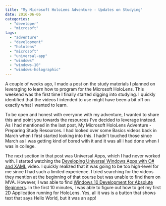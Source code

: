 ```yaml
---
title: "My Microsoft HoloLens Adventure - Updates on Studying"
date: 2016-06-06
categories: 
  - "developer"
  - "microsoft"
tags: 
  - "adventure"
  - "development"
  - "hololens"
  - "microsoft"
  - "universal-app"
  - "windows"
  - "windows-10"
  - "windows-holographic"
---
```


A couple of weeks ago, I made a post on the study materials I planned on leveraging to learn how to program for the Microsoft HoloLens. This weekend was the first time I finally started digging into studying. I quickly identified that the videos I intended to use might have been a bit off on exactly what I wanted to learn.

To be open and honest with everyone with my adventure, I wanted to share this and point you towards the resources I've decided to leverage instead. As I had mentioned in the last post, My Microsoft HoloLens Adventure - Preparing Study Resources. I had looked over some Basics videos back in March when I first started looking into this. I hadn't touched those since March as I was getting kind of bored with it and it was all I had done when I was in college.

The next section in that post was Universal Apps, which I had never worked with. I started watching the [Developing Universal Windows Apps with C# and XAML](https://mva.microsoft.com/en-US/training-courses/developing-universal-windows-apps-with-c-and-xaml-8363) video. I quickly realized that it was going to be too high-level for me since I had such a limited experience. I tried searching for the videos they mention at the beginning of that course but was unable to find them on MVA. However, I was able to find [Windows 10 Development for Absolute Beginners](https://mva.microsoft.com/en-US/training-courses/windows-10-development-for-absolute-beginners-14541). In the first 10 minutes, I was able to figure out how to get my first 2D Application running for HoloLens. Yes, all it was is a button that shows text that says Hello World, but it was an app!
